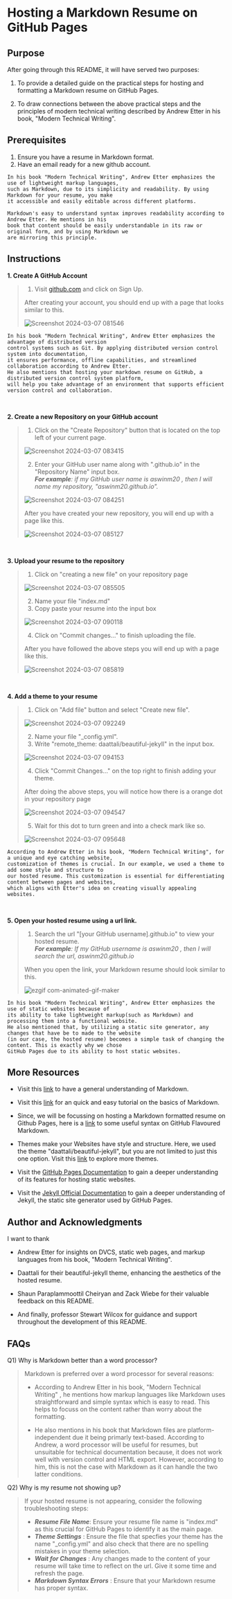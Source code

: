 # Hosting a Markdown Resume on GitHub Pages

## Purpose

After going through this README, it will have served two purposes: 

1. To provide a detailed guide on the practical steps for hosting and formatting a Markdown resume on GitHub Pages.

2. To draw connections between the above practical steps and the principles of modern technical writing described by Andrew Etter in his book, "Modern Technical Writing".

## Prerequisites

1. Ensure you have a resume in Markdown format.
2. Have an email ready for a new github account.


~~~
In his book "Modern Technical Writing", Andrew Etter emphasizes the use of lightweight markup languages,
such as Markdown, due to its simplicity and readability. By using Markdown for your resume, you make
it accessible and easily editable across different platforms. 

Markdown's easy to understand syntax improves readability according to Andrew Etter. He mentions in his
book that content should be easily understandable in its raw or original form, and by using Markdown we
are mirroring this principle. 
~~~


## Instructions

**1. Create A GitHub Account**
> 1. Visit [github.com](https://github.com/) and click on Sign Up.<br>
>
>After creating your account, you should end up with a page that looks similar to this.
>    
> ![Screenshot 2024-03-07 081546](https://github.com/Aswin-Manoj/Aswin-Manoj.github.io/assets/131378919/74059718-40b7-42a3-8eab-8e5a508e8ee0)

```
In his book "Modern Technical Writing", Andrew Etter emphasizes the advantage of distributed version 
control systems such as Git. By applying distributed version control system into documentation, 
it ensures performance, offline capabilities, and streamlined collaboration according to Andrew Etter.
He also mentions that hosting your markdown resume on GitHub, a distributed version control system platform,
will help you take advantage of an environment that supports efficient version control and collaboration.
```


<br>

**2. Create a new Repository on your GitHub account**
> 1. Click on the "Create Repository" button that is located on the top left of your current page.
>    
> ![Screenshot 2024-03-07 083415](https://github.com/Aswin-Manoj/Aswin-Manoj.github.io/assets/131378919/07690590-9bbd-4627-9d27-524b9975db4c)
>
> 2. Enter your GitHub user name along with ".github.io" in the "Repository Name" input box. <br>
>    ***For example**: if my GitHub user name is aswinm20 , then I will name my repository, "aswinm20.github.io".*
>
> ![Screenshot 2024-03-07 084251](https://github.com/Aswin-Manoj/Aswin-Manoj.github.io/assets/131378919/9e3dd4eb-1346-4e99-8d6a-1a89755eaab4)
>
> After you have created your new repository, you will end up with a page like this.
>
> ![Screenshot 2024-03-07 085127](https://github.com/Aswin-Manoj/Aswin-Manoj.github.io/assets/131378919/d033f4e0-bf23-47cf-8e6a-d5639c4db7f1)

<br>

**3. Upload your resume to the repository**
> 1. Click on "creating a new file" on your repository page
>
> ![Screenshot 2024-03-07 085505](https://github.com/Aswin-Manoj/Aswin-Manoj.github.io/assets/131378919/803848de-c067-4c9c-96d6-967984606451)
>
> 2. Name your file "index.md"
> 3. Copy paste your resume into the input box
>
> ![Screenshot 2024-03-07 090118](https://github.com/Aswin-Manoj/Aswin-Manoj.github.io/assets/131378919/3d5a3e33-873e-4b49-a13e-20b9cd74a58f)
>
> 4. Click on "Commit changes..." to finish uploading the file.
>
> After you have followed the above steps you will end up with a page like this.
>
> ![Screenshot 2024-03-07 085819](https://github.com/Aswin-Manoj/Aswin-Manoj.github.io/assets/131378919/990ff441-26fb-48cb-ae46-99b6d898b039)

<br>

**4. Add a theme to your resume**
> 1. Click on "Add file" button and select "Create new file".
>
> ![Screenshot 2024-03-07 092249](https://github.com/Aswin-Manoj/Aswin-Manoj.github.io/assets/131378919/40e72863-0e38-44ce-904f-a242b078ecf8)
>
> 2. Name your file "_config.yml".
> 3. Write "remote_theme: daattali/beautiful-jekyll" in the input box. <br>
> 
> ![Screenshot 2024-03-07 094153](https://github.com/Aswin-Manoj/Aswin-Manoj.github.io/assets/131378919/3ff82899-522a-4e67-97e1-bee040d4be53)
>
> 4. Click "Commit Changes..." on the top right to finish adding your theme.
>
> After doing the above steps, you will notice how there is a orange dot in your repository page
>
> ![Screenshot 2024-03-07 094547](https://github.com/Aswin-Manoj/Aswin-Manoj.github.io/assets/131378919/7dde3509-0e72-46e8-b35a-95e2358b5140)
>
> 5. Wait for this dot to turn green and into a check mark like so.
>
> ![Screenshot 2024-03-07 095648](https://github.com/Aswin-Manoj/Aswin-Manoj.github.io/assets/131378919/0e329ea5-1583-4fdb-9b27-2bf2c5315192)
>

```
According to Andrew Etter in his book, "Modern Technical Writing", for a unique and eye catching website, 
customization of themes is crucial. In our example, we used a theme to add some style and structure to   
our hosted resume. This customization is essential for differentiating content between pages and websites, 
which aligns with Etter's idea on creating visually appealing websites.
```

<br>


**5. Open your hosted resume using a url link.**
> 1. Search the url "[your GitHub username].github.io" to view your hosted resume. <br>
>    ***For example**: If my GitHub username is aswinm20 , then I will search the url, aswinm20.github.io*
>    
> When you open the link, your Markdown resume should look similar to this.
> 
>![ezgif com-animated-gif-maker](https://github.com/aswinm20/aswinm20.github.io/assets/162495676/b2002a12-b467-434c-aae6-3f0c9c47cf73)


```
In his book "Modern Technical Writing", Andrew Etter emphasizes the use of static websites because of 
its ability to take lightweight markup(such as Markdown) and processing them into a functional website. 
He also mentioned that, by utilizing a static site generator, any changes that have be to made to the website 
(in our case, the hosted resume) becomes a simple task of changing the content. This is exactly why we chose 
GitHub Pages due to its ability to host static websites.
```

## More Resources

- Visit this [link](https://www.markdownguide.org/getting-started/) to have a general understanding of Markdown.

- Visit this [link](https://www.markdowntutorial.com/) for an quick and easy tutorial on the basics of Markdown.

- Since, we will be focussing on hosting a Markdown formatted resume on Github Pages, here is a [link](https://docs.github.com/en/get-started/writing-on-github/getting-started-with-writing-and-formatting-on-github/basic-writing-and-formatting-syntax) to some useful syntax on GitHub Flavoured Markdown.

-  Themes make your Websites have style and structure. Here, we used the theme "daattali/beautiful-jekyll", but you are not limited to just this one option. Visit this [link](https://pages.github.com/themes/) to explore more themes.

- Visit the [GitHub Pages Documentation](https://docs.github.com/en/pages) to gain a deeper understanding of its features for hosting static websites.

- Visit the [Jekyll Official Documentation](https://jekyllrb.com/docs/) to gain a deeper understanding of Jekyll, the static site generator used by GitHub Pages.


## Author and Acknowledgments
 I want to thank

- Andrew Etter for insights on DVCS, static web pages, and markup languages from his book, "Modern Technical Writing".

- Daattali for their beautiful-jekyll theme, enhancing the aesthetics of the hosted resume.

- Shaun Paraplammoottil Cheiryan and Zack Wiebe for their valuable feedback on this README.

- And finally, professor Stewart Wilcox for guidance and support throughout the development of this README. 

## FAQs

Q1) Why is Markdown better than a word processor?
> Markdown is preferred over a word processor for several reasons:
>
> - According to Andrew Etter in his book, "Modern Technical Writing" , he mentions how markup languages like Markdown uses straightforward and simple syntax which is easy to read. This helps to focuss on the content rather than worry about the formatting.
>
> - He also mentions in his book that Markdown files are platform-independent due it being primarly text-based. According to Andrew, a word processor will be useful for resumes, but unsuitable for technical documentation because, it does not work well with version control and HTML export. However, according to him, this is not the case with Markdown as it can handle the two latter conditions.

Q2) Why is my resume not showing up?
> If your hosted resume is not appearing, consider the following troubleshooting steps:
>
> - ***Resume File Name***: Ensure your resume file name is "index.md" as this crucial for GitHub Pages to identify it as the main page. <br> 
> - ***Theme Settings*** : Ensure the file that specfies your theme has the name "_config.yml" and also check that there are no spelling mistakes in your theme selection. <br>
> - ***Wait for Changes*** : Any changes made to the content of your resume will take time to reflect on the url. Give it some time and refresh the page.
> - ***Markdown Syntax Errors*** : Ensure that your Markdown resume has proper syntax.
